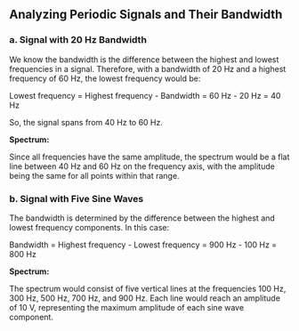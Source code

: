 ## Analyzing Periodic Signals and Their Bandwidth

### a. Signal with 20 Hz Bandwidth

We know the bandwidth is the difference between the highest and lowest frequencies in a signal. Therefore, with a bandwidth of 20 Hz and a highest frequency of 60 Hz, the lowest frequency would be:

Lowest frequency = Highest frequency - Bandwidth = 60 Hz - 20 Hz = 40 Hz

So, the signal spans from 40 Hz to 60 Hz.

**Spectrum:**

Since all frequencies have the same amplitude, the spectrum would be a flat line between 40 Hz and 60 Hz on the frequency axis, with the amplitude being the same for all points within that range.

### b. Signal with Five Sine Waves

The bandwidth is determined by the difference between the highest and lowest frequency components. In this case:

Bandwidth = Highest frequency - Lowest frequency = 900 Hz - 100 Hz = 800 Hz

**Spectrum:**

The spectrum would consist of five vertical lines at the frequencies 100 Hz, 300 Hz, 500 Hz, 700 Hz, and 900 Hz. Each line would reach an amplitude of 10 V, representing the maximum amplitude of each sine wave component. 
